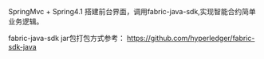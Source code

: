 SpringMvc + Spring4.1 搭建前台界面，调用fabric-java-sdk,实现智能合约简单业务逻辑。

fabric-java-sdk jar包打包方式参考： https://github.com/hyperledger/fabric-sdk-java
